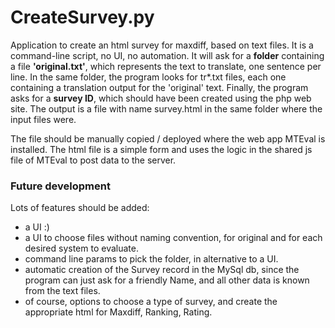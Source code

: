 # CreateSurvey.py

Application to create an html survey for maxdiff, based on text files.
It is a command-line script, no UI, no automation.
It will ask for a **folder** containing a file **'original.txt'**, which represents the text to translate, one sentence per line.
In the same folder, the program looks for tr*.txt files, each one containing a translation output for the 'original' text.
Finally, the program asks for a **survey ID**, which should have been created using the php web site.
The output is a file with name survey<ID>.html in the same folder where the input files were.

The file should be manually copied / deployed where the web app MTEval is installed.
The html file is a simple form and uses the logic in the shared js file of MTEval to post data to the server.

### Future development
Lots of features should be added:
- a UI :)
- a UI to choose files without naming convention, for original and for each desired system to evaluate.
- command line params to pick the folder, in alternative to a UI.
- automatic creation of the Survey record in the MySql db, since the program can just ask for a friendly Name,
and all other data is known from the text files.
- of course, options to choose a type of survey, and create the appropriate html for Maxdiff, Ranking, Rating.
